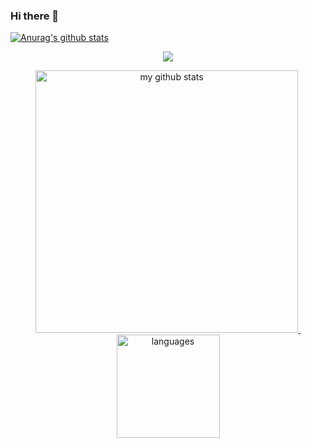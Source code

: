 ### Hi there 👋

[![Anurag's github stats](https://github-readme-stats.vercel.app/api?username=DINGDANGMAOUP)](https://github.com/anuraghazra/github-readme-stats)
<!--
**DINGDANGMAOUP/DINGDANGMAOUP** is a ✨ _special_ ✨ repository because its `README.md` (this file) appears on your GitHub profile.

Here are some ideas to get you started:

- 🔭 I’m currently working on ...
- 🌱 I’m currently learning ...
- 👯 I’m looking to collaborate on ...
- 🤔 I’m looking for help with ...
- 💬 Ask me about ...
- 📫 How to reach me: ...
- 😄 Pronouns: ...
- ⚡ Fun fact: ...
-->
<a href="#">
    <p align="center">
        <img src="https://github-profile-trophy.vercel.app/?username=DINGDANGMAOUP&column=7&theme=onedark"/>
    </p>
</a>

<a align="center" href="#">
    <p align="center">
    <img src="https://github-readme-stats.vercel.app/api?username=DINGDANGMAOUP&show_icons=true&theme=tokyonight" alt="my github stats" width="420"/>&nbsp;<img src="https://github-readme-stats.vercel.app/api/top-langs/?username=DINGDANGMAOUP&layout=compact&theme=tokyonight" alt="languages" height="165">
    </p>
</a>
